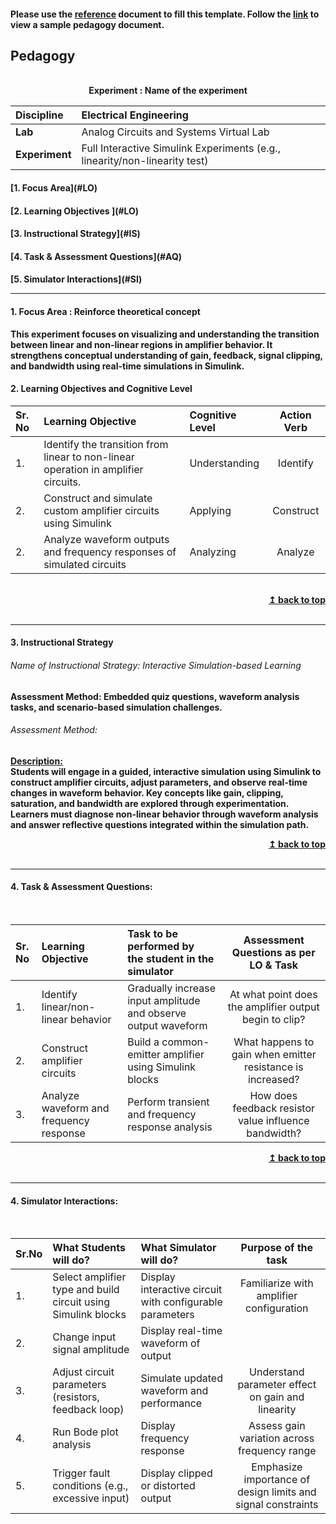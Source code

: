 #### Please use the [reference](https://github.com/virtual-labs/ph3-exp-dev-process/blob/main/pedagogy/README.org) document to fill this template.  Follow the [link](https://github.com/virtual-labs/ph3-exp-dev-process/tree/main/sample/pedagogy) to view a sample pedagogy document.

## Pedagogy
<p align="center">


<br>
<b> Experiment : Name of the experiment	 <a name="top"></a> <br>
</p>

<b>Discipline |Electrical Engineering <b> 
:--|:--|
<b> Lab |	Analog Circuits and Systems Virtual Lab <b> 
<b> Experiment| Full Interactive Simulink Experiments (e.g., linearity/non-linearity test)   <b>  
 

<h4> [1. Focus Area](#LO)
<h4> [2. Learning Objectives ](#LO)
<h4> [3. Instructional Strategy](#IS)
<h4> [4. Task & Assessment Questions](#AQ)
<h4> [5. Simulator Interactions](#SI)
<hr>

<a name="LO"></a>
#### 1. Focus Area : Reinforce theoretical concept
This experiment focuses on visualizing and understanding the transition between linear and non-linear regions in amplifier behavior. It strengthens conceptual understanding of gain, feedback, signal clipping, and bandwidth using real-time simulations in Simulink.
#### 2. Learning Objectives and Cognitive Level


Sr. No |	Learning Objective	| Cognitive Level | Action Verb
:--|:--|:--|:-:
 1.|Identify the transition from linear to non-linear operation in amplifier circuits.| Understanding | Identify
 2.|Construct and simulate custom amplifier circuits using Simulink   | Applying | Construct
 2.|Analyze waveform outputs and frequency responses of simulated circuits  |Analyzing  | Analyze

<br/>
<div align="right">
    <b><a href="#top">↥ back to top</a></b>
</div>
<br/>
<hr>

<a name="IS"></a>
#### 3. Instructional Strategy 
###### Name of Instructional Strategy: Interactive Simulation-based Learning
Assessment Method: Embedded quiz questions, waveform analysis tasks, and scenario-based simulation challenges.
###### Assessment Method:   

<u> <b>Description: </b>    </u>
<br>
 Students will engage in a guided, interactive simulation using Simulink to construct amplifier circuits, adjust parameters, and observe real-time changes in waveform behavior. Key concepts like gain, clipping, saturation, and bandwidth are explored through experimentation. Learners must diagnose non-linear behavior through waveform analysis and answer reflective questions integrated within the simulation path.
<br/>
<div align="right">
    <b><a href="#top">↥ back to top</a></b>
</div>
<br/>
<hr>

<a name="AQ"></a>
#### 4. Task & Assessment Questions:

  
<br>

Sr. No |	Learning Objective	| Task to be performed by <br> the student  in the simulator | Assessment Questions as per LO & Task
:--|:--|:--|:-:
1.|Identify linear/non-linear behavior |	Gradually increase input amplitude and observe output waveform	|At what point does the amplifier output begin to clip?
2.|Construct amplifier circuits |	Build a common-emitter amplifier using Simulink blocks |	What happens to gain when emitter resistance is increased?
3.|Analyze waveform and frequency response |	Perform transient and frequency response analysis|	How does feedback resistor value influence bandwidth?
<div align="right">
    <b><a href="#top">↥ back to top</a></b>
</div>
<br/>
<hr>

<a name="SI"></a>

#### 4. Simulator Interactions:
<br>

Sr.No | What Students will do? |	What Simulator will do?	| Purpose of the task
:--|:--|:--|:--:
1.|Select amplifier type and build circuit using Simulink blocks|	Display interactive circuit with configurable parameters	|Familiarize with amplifier configuration
2.|Change input signal amplitude|	Display real-time waveform of output||	Visualize impact on output and detect non-linearity
3.|Adjust circuit parameters (resistors, feedback loop)|	Simulate updated waveform and performance	|Understand parameter effect on gain and linearity
4.|Run Bode plot analysis|	Display frequency response	|Assess gain variation across frequency range
5.|Trigger fault conditions (e.g., excessive input)|	Display clipped or distorted output	|Emphasize importance of design limits and signal constraints
